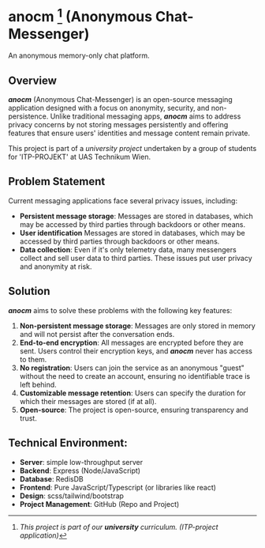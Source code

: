 # anocm [^1] (Anonymous Chat-Messenger)

An anonymous memory-only chat platform.

## Overview

**_anocm_** (Anonymous Chat-Messenger) is an open-source messaging application designed with a focus on anonymity, security, and non-persistence. Unlike traditional messaging apps, **_anocm_** aims to address privacy concerns by not storing messages persistently and offering features that ensure users' identities and message content remain private.

This project is part of a _university project_ undertaken by a group of students for 'ITP-PROJEKT' at UAS Technikum Wien.

## Problem Statement

Current messaging applications face several privacy issues, including:

- **Persistent message storage**: Messages are stored in databases, which may be accessed by third parties through backdoors or other means.
- **User identification** Messages are stored in databases, which may be accessed by third parties through backdoors or other means.
- **Data collection**: Even if it's only telemetry data, many messengers collect and sell user data to third parties.
  These issues put user privacy and anonymity at risk.

## Solution

**_anocm_** aims to solve these problems with the following key features:

1. **Non-persistent message storage**: Messages are only stored in memory and will not persist after the conversation ends.
2. **End-to-end encryption**: All messages are encrypted before they are sent. Users control their encryption keys, and **_anocm_** never has access to them.
3. **No registration**: Users can join the service as an anonymous "guest" without the need to create an account, ensuring no identifiable trace is left behind.
4. **Customizable message retention**: Users can specify the duration for which their messages are stored (if at all).
5. **Open-source**: The project is open-source, ensuring transparency and trust.

## Technical Environment:

- **Server**: simple low-throughput server
- **Backend**: Express (Node/JavaScript)
- **Database**: RedisDB
- **Frontend**: Pure JavaScript/Typescript (or libraries like react)
- **Design**: scss/tailwind/bootstrap
- **Project Management**: GitHub (Repo and Project)

[^1]: _This project is part of our **university** curriculum. (ITP-project application)_
